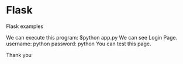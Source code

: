 # Flask
Flask examples


We can execute this program: $python app.py
We can see Login Page.
username: python
password: python
You can test this page.

Thank you
